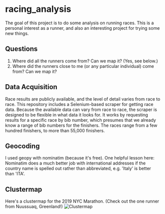 # racing_analysis
The goal of this project is to do some analysis on running races. This is a personal interest as a runner, and also an interesting project for trying some new things.

## Questions
1. Where did all the runners come from? Can we map it? (Yes, see below.)
2. Where did the runners close to me (or any particular individual) come from? Can we map it?

## Data Acquisition
Race results are publicly available, and the level of detail varies from race to race. This repository includes a Selenium-based scraper for getting race data. Because the available data can vary from race to race, the scraper is designed to be flexible in what data it looks for. It works by requesting results for a specific race by bib number, which presumes that we already know a range of bib numbers for the finishers. The races range from a few hundred finishers, to more than 55,000 finishers.

## Geocoding
I used geopy with nominatim (because it's free). One helpful lesson here: Nominatim does a much better job with international addresses if the country name is spelled out rather than abbreviated, e.g. 'Italy' is better than 'ITA'.

## Clustermap
Here's a clustermap for the 2019 NYC Marathon. (Check out the one runner from Nuussuaq, Greenland!)
![Clustermap](https://github.com/CraftyJack/racing_analysis/blob/2019_NYCM_finishers_clustermap.png?raw=true)

